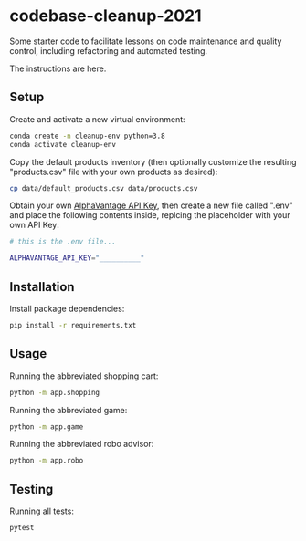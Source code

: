 # codebase-cleanup-2021

Some starter code to facilitate lessons on code maintenance and quality control, including refactoring and automated testing.

The instructions are here.

## Setup

Create and activate a new virtual environment:

```sh
conda create -n cleanup-env python=3.8
conda activate cleanup-env
```

Copy the default products inventory (then optionally customize the resulting "products.csv" file with your own products as desired):

```sh
cp data/default_products.csv data/products.csv
```

Obtain your own [AlphaVantage API Key](https://www.alphavantage.co/support/#api-key), then create a new file called ".env" and place the following contents inside, replcing the placeholder with your own API Key:

```sh
# this is the .env file...

ALPHAVANTAGE_API_KEY="__________"
```

## Installation

Install package dependencies:

```sh
pip install -r requirements.txt
```

## Usage

Running the abbreviated shopping cart:

```sh
python -m app.shopping
```

Running the abbreviated game:

```sh
python -m app.game
```

Running the abbreviated robo advisor:

```sh
python -m app.robo
```

## Testing

Running all tests:

```sh
pytest
```
